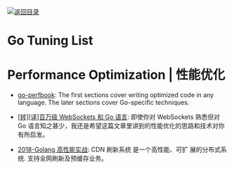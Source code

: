 [![返回目录](https://user-images.githubusercontent.com/5803001/38079637-ff0abcf0-3371-11e8-9b76-ad651620afc7.jpg)](https://github.com/wxyyxc1992/Awesome-Lists)

# Go Tuning List

# Performance Optimization | 性能优化

- [go-perfbook](https://github.com/dgryski/go-perfbook): The first sections cover writing optimized code in any language. The later sections cover Go-specific techniques.

- [[转][译]百万级 WebSockets 和 Go 语言](http://colobu.com/2017/12/13/A-Million-WebSockets-and-Go/): 即使你对 WebSockets 熟悉但对 Go 语言知之甚少，我还是希望这篇文章里讲到的性能优化的思路和技术对你有所启发。

- [2018-Golang 高性能实战](https://www.slideshare.net/rfyiamcool/golang-93339108): CDN 刷新系统 是一个高性能、可扩 展的分布式系统. 支持全网刷新及预缓存业务。
